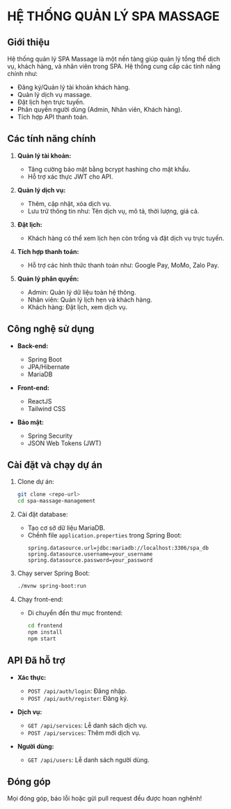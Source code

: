 # HỆ THỐNG QUẢN LÝ SPA MASSAGE

## Giới thiệu
Hệ thống quản lý SPA Massage là một nền tảng giúp quản lý tổng thể dịch vụ, khách hàng, và nhân viên trong SPA. Hệ thống cung cấp các tính năng chính như:

- Đăng ký/Quản lý tài khoản khách hàng.
- Quản lý dịch vụ massage.
- Đặt lịch hẹn trực tuyến.
- Phân quyền người dùng (Admin, Nhân viên, Khách hàng).
- Tích hợp API thanh toán.

## Các tính năng chính
1. **Quản lý tài khoản:**
   - Tăng cường bảo mật bằng bcrypt hashing cho mật khẩu.
   - Hỗ trợ xác thực JWT cho API.

2. **Quản lý dịch vụ:**
   - Thêm, cập nhật, xóa dịch vụ.
   - Lưu trữ thông tin như: Tên dịch vụ, mô tả, thời lượng, giá cả.

3. **Đặt lịch:**
   - Khách hàng có thể xem lịch hẹn còn trống và đặt dịch vụ trực tuyến.

4. **Tích hợp thanh toán:**
   - Hỗ trợ các hình thức thanh toán như: Google Pay, MoMo, Zalo Pay.

5. **Quản lý phân quyền:**
   - Admin: Quản lý dữ liệu toàn hệ thông.
   - Nhân viên: Quản lý lịch hẹn và khách hàng.
   - Khách hàng: Đặt lịch, xem dịch vụ.

## Công nghệ sử dụng
- **Back-end:**
  - Spring Boot
  - JPA/Hibernate
  - MariaDB

- **Front-end:**
  - ReactJS
  - Tailwind CSS

- **Bảo mật:**
  - Spring Security
  - JSON Web Tokens (JWT)

## Cài đặt và chạy dự án

1. Clone dự án:
   ```bash
   git clone <repo-url>
   cd spa-massage-management
   ```

2. Cài đặt database:
   - Tạo cơ sở dữ liệu MariaDB.
   - Chềnh file `application.properties` trong Spring Boot:
     ```properties
     spring.datasource.url=jdbc:mariadb://localhost:3306/spa_db
     spring.datasource.username=your_username
     spring.datasource.password=your_password
     ```

3. Chạy server Spring Boot:
   ```bash
   ./mvnw spring-boot:run
   ```

4. Chạy front-end:
   - Di chuyển đến thư mục frontend:
     ```bash
     cd frontend
     npm install
     npm start
     ```

## API Đã hỗ trợ

- **Xác thực:**
  - `POST /api/auth/login`: Đăng nhập.
  - `POST /api/auth/register`: Đăng ký.

- **Dịch vụ:**
  - `GET /api/services`: Lễ danh sách dịch vụ.
  - `POST /api/services`: Thêm mới dịch vụ.

- **Người dùng:**
  - `GET /api/users`: Lễ danh sách người dùng.

## Đóng góp
Mọi đóng góp, báo lỗi hoặc gửi pull request đều được hoan nghênh!

